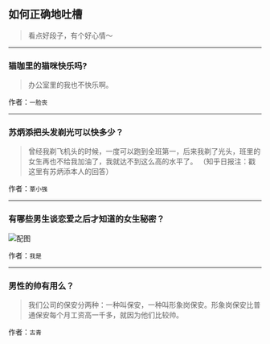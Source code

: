 ## 如何正确地吐槽

> 看点好段子，有个好心情～


 
---

### 猫咖里的猫咪快乐吗?

> 办公室里的我也不快乐啊。


作者：`一脸丧`

---

### 苏炳添把头发剃光可以快多少？

> 曾经我剃飞机头的时候，一度可以跑到全班第一，后来我剃了光头，班里的女生再也不给我加油了，我就达不到这么高的水平了。
> （知乎日报注：戳这里有苏炳添本人的回答）


作者：`覃小强`

---

### 有哪些男生谈恋爱之后才知道的女生秘密？

> 



![配图](http://pic4.zhimg.com/70/v2-31d1b40aa2df2f835f1af748492c969b_b.jpg)


作者：`我是`

---

### 男性的帅有用么？

> 我们公司的保安分两种：一种叫保安，一种叫形象岗保安。形象岗保安比普通保安每个月工资高一千多，就因为他们比较帅。


作者：`古青`